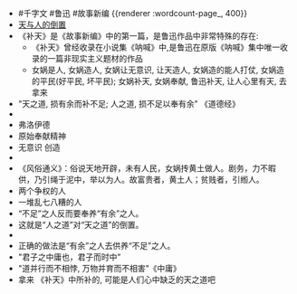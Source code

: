 - #千字文 #鲁迅 #故事新编 {{renderer :wordcount-page_, 400}}
- [天与人的倒置](https://mp.weixin.qq.com/s/pw3a7VRHyjR2WAS_vWNOUw)
- 《补天》是《故事新编》中的第一篇，是鲁迅作品中非常特殊的存在:
	- 《补天》曾经收录在小说集《呐喊》中,是鲁迅在原版《呐喊》集中唯一收录的一篇非现实主义题材的作品
	- 女娲是人, 女娲造人, 女娲让无意识, 让天造人, 女娲造的能人打仗, 女娲造的平民(好平民, 坏平民); 女娲补天, 女娲奉献, 鲁迅补天, 让人心里有天, 去拿来
- "天之道, 损有余而补不足; 人之道, 损不足以奉有余" 《道德经》
-
- 弗洛伊德
- 原始奉献精神
- 无意识 创造
-
- 《风俗通义》：俗说天地开辟，未有人民，女娲抟黄土做人。剧务，力不暇供，乃引绳于泥中，举以为人。故富贵者，黄土人；贫贱者，引縆人。
- 两个争权的人
- 一堆乱七八糟的人
- “不足”之人反而要奉养“有余”之人。
- 这就是“人之道”对“天之道”的倒置。
-
- 正确的做法是“有余”之人去供养“不足”之人。
- "君子之中庸也，君子而时中"
- "道并行而不相悖, 万物并育而不相害"《中庸》
- 拿来 《补天》中所补的, 可能是人们心中缺乏的天之道吧